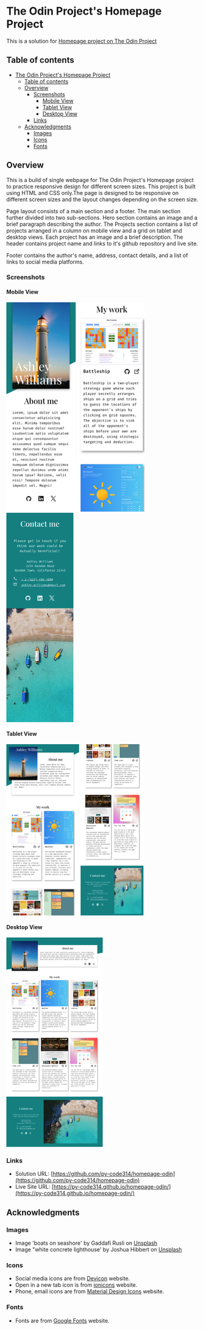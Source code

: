 # The Odin Project's Homepage Project

This is a solution for [Homepage project on The Odin Project](https://www.theodinproject.com/lessons/node-path-advanced-html-and-css-homepage)

## Table of contents

- [The Odin Project's Homepage Project](#the-odin-projects-homepage-project)
  - [Table of contents](#table-of-contents)
  - [Overview](#overview)
    - [Screenshots](#screenshots)
      - [Mobile View](#mobile-view)
      - [Tablet View](#tablet-view)
      - [Desktop View](#desktop-view)
    - [Links](#links)
  - [Acknowledgments](#acknowledgments)
    - [Images](#images)
    - [Icons](#icons)
    - [Fonts](#fonts)

## Overview

This is a build of single webpage for The Odin Project's Homepage project to practice responsive design for different screen sizes. This project is built using HTML and CSS only.The page is designed to be responsive on different screen sizes and the layout changes depending on the screen size.

Page layout consists of a main section and a footer. The main section further divided into two sub-sections. Hero section contains an image and a brief paragraph describing the author. The Projects section contains a list of projects arranged in a column on mobile view and a grid on tablet and desktop views. Each project has an image and a brief description. The header contains project name and links to it's github repository and live site.

Footer contains the author's name, address, contact details, and a list of links to social media platforms.

### Screenshots

#### Mobile View

![Hero section](./assets/images/screenshots/screenshot-mobile-1.png)  ![Projects section](./assets/images/screenshots/screenshot-mobile-2.png)  ![Contact section](./assets/images/screenshots/screenshot-mobile-3.png) 

#### Tablet View

![Top half of the page](./assets/images/screenshots/screenshot-tablet-1.png)  ![Bottom half of the page](./assets/images/screenshots/screenshot-tablet-2.png) 

#### Desktop View

![Homepage](./assets/images/screenshots/screenshot-desktop-1.png)

### Links

- Solution URL: [https://github.com/py-code314/homepage-odin](https://github.com/py-code314/homepage-odin)
- Live Site URL: [https://py-code314.github.io/homepage-odin/](https://py-code314.github.io/homepage-odin/)

## Acknowledgments

### Images

- Image 'boats on seashore' by Gaddafi Rusli on [Unsplash](https://unsplash.com/photos/aerial-view-photography-of-boats-on-seashore-2ueUnL4CkV8)
- Image "white concrete lighthouse' by Joshua Hibbert on [Unsplash](https://unsplash.com/photos/white-concrete-lighthouse-Pn6iimgM-wo)

### Icons

- Social media icons are from [Devicon](https://devicon.dev/) website.
- Open in a new tab icon is from [ionicons](https://ionic.io/ionicons) website.
- Phone, email icons are from [Material Design Icons](https://pictogrammers.com/library/mdi/) website.

### Fonts

- Fonts are from [Google Fonts](https://fonts.google.com/) website.